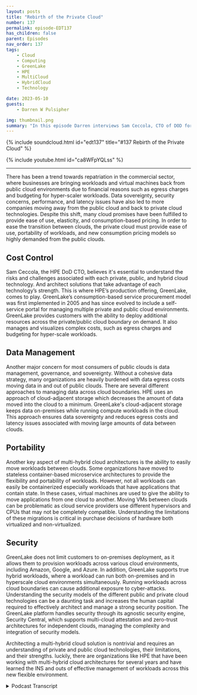 ```yaml
---
layout: posts
title: "Rebirth of the Private Cloud"
number: 137
permalink: episode-EDT137
has_children: false
parent: Episodes
nav_order: 137
tags:
    - Cloud
    - Computing
    - GreenLake
    - HPE
    - MultiCloud
    - HybridCloud
    - Technology

date: 2023-05-10
guests:
    - Darren W Pulsipher

img: thumbnail.png
summary: "In this episode Darren interviews Sam Ceccola, CTO of DOD for HPE about the new business and technology models changing the way organizations consume hybrid cloud."
---
```


{% include soundcloud.html id="edt137" title="#137 Rebirth of the Private Cloud" %}

{% include youtube.html id="ca8WFpYQLss" %}

---

There has been a trend towards repatriation in the commercial sector, where businesses are bringing workloads and virtual machines back from public cloud environments due to financial reasons such as egress charges and budgeting for hyper-scaler workloads. Data sovereignty, security concerns, performance, and latency issues have also led to more companies moving away from the public cloud and back to private cloud technologies. Despite this shift, many cloud promises have been fulfilled to provide ease of use, elasticity, and consumption-based pricing. In order to ease the transition between clouds, the private cloud must provide ease of use, portability of workloads, and new consumption pricing models so highly demanded from the public clouds.

## Cost Control

Sam Ceccola, the HPE DoD CTO, believes it's essential to understand the risks and challenges associated with each private, public, and hybrid cloud technology. And architect solutions that take advantage of each technology’s strength. This is where HPE’s production offering, GreenLake, comes to play. GreenLake’s consumption-based service procurement model was first implemented in 2005 and has since evolved to include a self-service portal for managing multiple private and public cloud environments. GreenLake provides customers with the ability to deploy additional resources across the private/public cloud boundary on demand. It also manages and visualizes complex costs, such as egress charges and budgeting for hyper-scale workloads.

## Data Management

Another major concern for most consumers of public clouds is data management, governance, and sovereignty. Without a cohesive data strategy, many organizations are heavily burdened with data egress costs moving data in and out of public clouds. There are several different approaches to managing data across cloud boundaries. HPE uses an approach of cloud-adjacent storage which decreases the amount of data moved into the cloud to a minimum. GreenLake's cloud-adjacent storage keeps data on-premises while running compute workloads in the cloud. This approach ensures data sovereignty and reduces egress costs and latency issues associated with moving large amounts of data between clouds.

## Portability

Another key aspect of multi-hybrid cloud architectures is the ability to easily move workloads between clouds. Some organizations have moved to stateless container-based microservice architectures to provide the flexibility and portability of workloads. However, not all workloads can easily be containerized especially workloads that have applications that contain state. In these cases, virtual machines are used to give the ability to move applications from one cloud to another.  Moving VMs between clouds can be problematic as cloud service providers use different hypervisors and CPUs that may not be completely compatible.  Understanding the limitations of these migrations is critical in purchase decisions of hardware both virtualized and non-virtualized.

## Security

GreenLake does not limit customers to on-premises deployment, as it allows them to provision workloads across various cloud environments, including Amazon, Google, and Azure. In addition, GreenLake supports true hybrid workloads, where a workload can run both on-premises and in hyperscale cloud environments simultaneously. Running workloads across cloud boundaries can cause additional exposure to cyber-attacks. Understanding the security models of the different public and private cloud technologies can be a daunting task and increases the human capital required to effectively architect and manage a strong security position. The GreenLake platform handles security through its agnostic security engine, Security Central, which supports multi-cloud attestation and zero-trust architectures for independent clouds, managing the complexity and integration of security models.

Architecting a multi-hybrid cloud solution is nontrivial and requires an understanding of private and public cloud technologies, their limitations, and their strengths. luckily, there are organizations like HPE that have been working with multi-hybrid cloud architectures for several years and have learned the INS and outs of effective management of workloads across this new flexible environment.


<details>
<summary> Podcast Transcript </summary>

<p>﻿1</p>
<p>Hello, this is Darren</p>
<p>Pulsipher, chief solution,architect of public sector at Intel.</p>
<p>And welcome to Embracing</p>
<p>Digital Transformation,where we investigate effective change,leveragingpeople, process and technology.</p>
<p>On today's episode,the rebirth of the private Cloudwith special guest Sam Ceccola CTOof Department of Defense at HPE.</p>
<p>Sam, welcome to the show.</p>
<p>Glad to be here. Thank you for having me.</p>
<p>Hey, we are broadcastingfrom the show floorat Cyber Tech Tech Summit.</p>
<p>Right?</p>
<p>First time</p>
<p>I've done it at this show. Okay.</p>
<p>So working. Out Well. I will find out.</p>
<p>We'll find out how this goes.</p>
<p>It might be too noisy.</p>
<p>We'll give it a shotand see how things go.</p>
<p>Sam, first off, tell my audiencea little bit about yourself andyour background and then why in the worldwe would talk about cloud.</p>
<p>Absolutely.</p>
<p>Good morning. Good afternoon, everyone.</p>
<p>Sam Ceccola here.</p>
<p>I'm HPE's Department of Defense CTO.</p>
<p>I also lead our CTO teamfor our public sector business.</p>
<p>I've been with the company nowapproximately 20 years.</p>
<p>I have a background in a lot of solutionengineeringgoing back a long timeto multiple degrees in the business.</p>
<p>I love what I do and supporting the D.O.D.customer and and,you know, helping them solve problems.</p>
<p>So you've seen a huge change overthe last ten yearson going into the cloud,coming back out of the cloud.</p>
<p>And so give me your take on oncloud technology.</p>
<p>Well, I think, you know,you have to look at it firstfrom a commercial perspective.</p>
<p>And in our commercial customersand these what we've seen with them,you know,are leading the trends of repatriation.</p>
<p>The majority of the initial repatriationfor commercial customersand we're going back now to 2016, 2017,when this really started inthe commercial worldwas for financial reasons.</p>
<p>You know, there were there were between,you know, leaving</p>
<p>VMs on it or workloads on in differentcloud environments to the egress charges,you know, the budgeting forhyperscale or workloads can be toughif not handled correctly.</p>
<p>And then from there, we've startedto see other repatriation regions,whether that be Davis data sovereigntyor data security being concerns,performance and latency.</p>
<p>You know,and there's something as simple as yeah,we get this question all the time.</p>
<p>You do a backupas a service where the control planeis sitting in a hyperscale or, you know,what happens if I need to restore my dataand I lost my connection to the Internet?</p>
<p>Yeah. Yeah. So there's so.</p>
<p>Series of reasons.</p>
<p>Yeah, a series of reasons.</p>
<p>Some moving to the cloud.</p>
<p>All the promises of the cloudnever came to fruition.</p>
<p>Or they kind of did or depends.</p>
<p>Yeah. Yeah.</p>
<p>I actually think.</p>
<p>I think a majority of them did,to be honest withyou have to look at what they are toto really understand that concept.</p>
<p>Okay. You know, you talk aboutcloud agility,the ability to deploythousands of virtual CPUsin days and minutes when,you know, in a short timeframe, you know,that is, you know, if theif I if I date myself for a minuteand you go back to the ninetiesand you think of there was a concept backthen called Shadow I t Right.</p>
<p>I was part of. That,you and me both. Yeah.</p>
<p>You know.</p>
<p>I went to Fry's Electronics,but myself and HP Tower or HP Towerat the time jammed it under my deskand I didn't have to talk to it that way.</p>
<p>Exactly. Well,we saw the same thingwith moving to the commercial.</p>
<p>Cloud, of course. Yeah,for some of the same reasons.</p>
<p>But I got it even faster.</p>
<p>Right, But I got it even faster.</p>
<p>So? So, you know, I think.</p>
<p>Yes, a lot of thepromises came true,but nobody understood the risksor the challenges, you know,with everything we do with this business.</p>
<p>There's aplus in a minus to everything you do.</p>
<p>And what we do for a livingis try to solve problemsaround those minuses in order tohave a better solution. Yeah.</p>
<p>You know, and that's when we look at HP.</p>
<p>Greenlake.</p>
<p>HP Greenlake, you know,really, if I look back,took hold in 2005,we didn't call it Greenlake at the time,but by HP at the time it was an HP.</p>
<p>HP winning the first capacity servicescontract that DISAwhere they procuredthings from us as a service.</p>
<p>And to this day for the last 17 years overmultiple contractsevery server in addition environmentrunning Intel is procured by DISAnot as a CapEx procurement,but as a as a service procurement well.</p>
<p>So this is an old modelthat mainframe said the same thing.</p>
<p>Right. Right.</p>
<p>So you can play some. Yeah. Yeah.</p>
<p>You can even go to Xeroxand you pay for how many copies you made.</p>
<p>Right.</p>
<p>That was capacity, That was.</p>
<p>Consumption as.</p>
<p>Consumption as a service. Right.</p>
<p>Old model people, Old model.</p>
<p>But you know, then it becomeshow you implement it.</p>
<p>Right. Okay.</p>
<p>So, you know,and one of the things we targeted with</p>
<p>Greenlake is back when we startedactually the back then in 2005,it was just a financial model.</p>
<p>And really till 2012it was just a financial modelabout the 2014 15 timeframe piece.</p>
<p>HP, HPstarted on the creation of a control planbecause for any cloud environment,one of the requirements is a self-service.</p>
<p>Portal, right? Yeah.</p>
<p>When every everybody has one.</p>
<p>Ah, all the hyperscalers have one.</p>
<p>But if we were going to be a cloud serviceprovider,which is our core business today,we needed thatself-service portaland that's what's running today,either hosted in a commercial cloudenvironment for our commercial customersor in a completely disconnectedenvironment for our D.O.D.customers.</p>
<p>Were no connection to the public.</p>
<p>Internet is needed.</p>
<p>So the concentration is the sensorfirst is one piece of it, right?</p>
<p>In order to be a cloud service provider,you need to clearly meetthe NYSC definition of cloud,which is very easilyhighlighted in social publication.characteristics such as rapid elasticity.</p>
<p>I think another one you how we approachrapid elasticity, you know,we need to be able to do it.</p>
<p>And you know, just like we said,one of the benefitsof the commercial cloudor a fedramp cloud or whateverit is, is that rapid elasticityis the ability to deploy things quickly.</p>
<p>So what HP does for our customers,because it's all on prem at this point,we put additional hardwareout there, hot,able to run in a minute's noticethat the customer doesn't pay forunless they consume.</p>
<p>It's a consumption,so it's. A consumption based model.</p>
<p>So we're able to providenot just the self-service portal,but also a rapid, rapid elasticity, broadnetwork access,metering and monitoringand I'm missing onebecause I always forget onebecause I'm an old guy.</p>
<p>But but all those five characters of cloudcomputing are providedin a green light environment.</p>
<p>So this is really interestingbecause what you guys have basically saidis to the hyperscalers,we can do that on prem.</p>
<p>We can do that on prem.</p>
<p>But let's be clear.</p>
<p>Yes, it's one of those things where therethere are frenemies, if you like, or.</p>
<p>Well, yeah, because you still need themfor some things.</p>
<p>Well,and we partner with them right. Okay.</p>
<p>So in our self-service portal calledcalled Green Lake disconnectedor greatly connected, you have the abilitynot just to go and provisionedyour virtual machines, your containersor your HPC environment on site,but you also have to have the abilityto provision an Amazon image or, or.</p>
<p>Okay, so you're doing multi-cloud.</p>
<p>We are doing multi-cloud or a Google oror in as your workload as well.</p>
<p>And then furthermore,you have the ability to dotrue hybrid workloads.</p>
<p>So I can have a workloadthat spanned it's running on premand also part of itrunning out in right in hyperscale.</p>
<p>And then I.</p>
<p>Supportwhat's called multi-cloud attestation,which provides a zero trust architecturenot just to what's on premise,but to integrate in with the environmentsrunning in the hyperscalers.</p>
<p>It gets even more.</p>
<p>So you're handling the security because that's another hard part with yes, cloud ison prem, has asecurity model,</p>
<p>IWC has a security model, Azure has one,</p>
<p>Oracle has one, Google has oneand they're not all the same.</p>
<p>And independently of Greenlake, try to getand I'm an army to deploy in GCP.</p>
<p>Oh no, you're.</p>
<p>Not going to work because yeah,because that security modelis not the same among other things.</p>
<p>So so yeah, so we are,we have a two agnostic security engine.</p>
<p>It's called Security Central, for lack ofa better word, because we don't always.</p>
<p>Each piece naming things,they just make it.</p>
<p>Yeah, it's security central.</p>
<p>And what do you mean? Yes.</p>
<p>That implements two technologiesthat are related opensource technologies called Spiffy Inspire.</p>
<p>I like those.</p>
<p>There's have. You're familiar with them.</p>
<p>Yeah. Okay.</p>
<p>So you know says and supportsmulti-cloud attestationas well as you knowzero trust architectureswithin any independent cloud as well.</p>
<p>You don't need to do just multi-cloud.</p>
<p>But I wanted to double clickon the hybrid workloads that we supportbecause it's not just workloadtalking to workloadbe in two different clouds.</p>
<p>Let's take it let's take an example ofa concept called cloud adjacent storage.</p>
<p>I was going to say storagein data is probably the hardest partof a hybrid cloud and a multicloudbecause of egress costs.</p>
<p>Well, it is.</p>
<p>And because of latency and while.</p>
<p>Yeah, yeah, right.</p>
<p>So yeah.</p>
<p>So egress costsyou the financial boundary and,and latency becomes a technical barrier.</p>
<p>So theconcept of cloud adjacent storage is that</p>
<p>I can run my workload in my compute,if you will, in a hyperscale,but I leave all my storage on premiseinside the guns, guardsand gates of a digital data center.</p>
<p>I've been proposing that that idea ofbecause yeah, that's used the hyperscalersfor bursting or for special workloads but</p>
<p>I don't need to send all my data there.</p>
<p>Correct.</p>
<p>And at the end, if you think about it,</p>
<p>I talked about earlier how,you know, we spend our lives solvingadding things to our solutionsto solve challengesthat the customer has on top of somethingelse.</p>
<p>Well, think of what I talked aboutintegrate like environment on premise.</p>
<p>I put 20% additional hardware out thereto give the customerthe ability to order scaleand it burst within the limits of my 20%.</p>
<p>But in the environments that I servein the Department of Defense,if stuff goes bad in the worldreal quickly,they're going to need a lot more than 20%quicker than I can get hardware.</p>
<p>Yeah, Yeah.</p>
<p>So I need to give them the abilityto not just scale into my 20%,but through my 20%.</p>
<p>Up to two or 300%. Into the hyperscale.</p>
<p>And that's what we support.</p>
<p>And the only way that's supportable,because in that environment, before thatbursting starts to happen, all my datasitting on premise in a data center.</p>
<p>So if I scale in that fashion, thoseworkloads that burst into a hyperscaleor need to be able to reach backand access the data that they need.</p>
<p>Right.</p>
<p>I'm not going to move terabytesand terabytes of databecause of egress charges.</p>
<p>It's security.</p>
<p>And then when you get O'Connor'sdata sovereignty, yeah.</p>
<p>Data sovereignty is an issue. Issue.</p>
<p>So I can keep it all in a governmentdata center on U.S.soil all the way around the world.</p>
<p>And I can give them the robustnessto burst into a hyperscaleor when and if needed.</p>
<p>And that bursting cannot happenautomaticallyor is taking human intervention.</p>
<p>No, it's it's.</p>
<p>All it's all it's all cloud.</p>
<p>Automation.</p>
<p>See, that's where I see us moving onthat operational side is</p>
<p>I've got to figure out how to do thiswith less people. Yes.</p>
<p>Instead of having to hire more peopleto to do it, because a lot of peopleare thinking, okay, now you're saying</p>
<p>I have to have an admin for on prem,</p>
<p>I need an admin for a WAC, I need themfor Azure and an admin for Google.</p>
<p>Well, and that's the.</p>
<p>Most.</p>
<p>Costly multi-cloud portal of Greenlake.</p>
<p>Yeah, I have one interface to work withand in myto work with the GCP image to work with.</p>
<p>So I don't need an expertin each of the clouds.</p>
<p>I need a expert in systems.</p>
<p>It's all about consolidating silos, right?</p>
<p>Yeah. Yeah.</p>
<p>You know, I mean,that's the oversimplification of itas and that and that's what we,that's what we've done.</p>
<p>But I want to take it a step furtherbecause, you know, talk to today our,our talk has been about hyperscalersand datacenters.</p>
<p>Right. Right. But what about the edge,especially in the DOD world?</p>
<p>You know.</p>
<p>Yeah, that's an interesting one.</p>
<p>And COVID kind of exposed. Right.</p>
<p>This even more andand I've asked that question of people,where is your data?</p>
<p>Oh, right.</p>
<p>Especially like this recordingthat we're doing or if we record on Zoom,where's that zoom recording?</p>
<p>Where's it going.</p>
<p>Where's the teams recording at or, Hey,</p>
<p>I sent this.</p>
<p>We've lost control of our dataacross the edgeand then when which cloud is it in?</p>
<p>Well, I don't even know. Well.</p>
<p>Oh it's a SAS solution.</p>
<p>Well they switched the cloudservice providers last week.</p>
<p>It's no longer in Amazon.</p>
<p>It's now in right now Alibaba.</p>
<p>Oh my goodness.</p>
<p>I can't have that stuff inin China. Right.</p>
<p>Oh well, better and better yet,especially in the commercial world,not so much in the io5066 world.</p>
<p>You know what other tenantsare running in that environment.</p>
<p>Yeah.</p>
<p>There's I mean example there's a lot ofcyber currency that</p>
<p>China runs that is sitting in a U.S.so maybe they're using it as sidecar taxand then trying to mine other data.</p>
<p>But you know,when would you want to put it past them.</p>
<p>Yeah, they're smart there</p>
<p>So so when you talk about the cloudnow extends out to the edge. Yes.</p>
<p>And there's a couple models for that thatwe supported that need to be supported.</p>
<p>Yeah. One is a connected model, right?</p>
<p>I mean, think about even an opennessdata center, if you will,that being, let's say, for Island,you know, to put it in just words,since we're here at the conferenceor even a further edge ofcan't poster session or tentor however a tankyou knowhowever far you want to go about you knowso those environments are onceyou get to the further edge or what'swhat's called the DDL environment.</p>
<p>Yeah right very.</p>
<p>Familiar with. It.</p>
<p>Right.</p>
<p>So the intermittent disconnected,intermittent light scene,intermittent latency.</p>
<p>So you need to be able to runin a connected environment,but then you also need to be able to runin windows, become disconnected.</p>
<p>And then when you reconnect,you can't overwhelm the network.</p>
<p>Universe.</p>
<p>You have to have network prioritizationof traffic for synchronization purposes.</p>
<p>Exactly.</p>
<p>And there's some yeah,there's some very good technologyout there today, one of thembeing the asmall data fabric that HP hasthat allows for that connectionand the prioritization of datawhen things need to move back and forth.</p>
<p>Yeah,but the first challenge with the edgebefore you can even deploya cloud is being able to have data centercapablehardware out there that can run at a swampoptimized size,weight in power with the proper coolingand things like that.</p>
<p>And that's something that we've donewell together with the edge line.</p>
<p>Yeah, with Yeah, yeah. That's right.</p>
<p>I was saying that isthat is joint R&D between Intel and HPand that is what is supporting the,the edge cloudsthat we're doing all the way from,you know, a VM as a service environmentto a five in a box environment to see usif see solutions for that.</p>
<p>Com So there's a lot that is robustnow out at the edge then but then you.</p>
<p>Still have to manageapplications at the edge.</p>
<p>I still have to manage the dataat the edge.</p>
<p>You have to, you have to patch it.</p>
<p>I have to do all the things I wouldnormally do in the data center as well.</p>
<p>Right.</p>
<p>And that's easy when you're connected.</p>
<p>It, but not so easy when you. Disconnect.</p>
<p>Yeah.</p>
<p>So, you know, the challenge hasbeen is how do you create a</p>
<p>AI drivenautomation that can live out at the edge?</p>
<p>And I want to use the word</p>
<p>I absolutely hate, which is self-healing.</p>
<p>But but you need it.</p>
<p>But it's it's a concepteverybody understands.</p>
<p>So how do you deploy thatself-healing environmentthat can apply the firmware patchesand the vulnerability remediations?</p>
<p>And that's something we do.</p>
<p>We have auto remediation.</p>
<p>Yeah, we certainly we can do beingin the middle of remediation as well.</p>
<p>But soso would you say with like edge linewhen you when you have the edge out thereand I'm going to fold this intomy multi hybrid cloud environment,does it require me to connectto the data center, to the edgeor to the cloud?</p>
<p>Does it matteror is it just now become part of this bigamorphous compute hub and data hub of.</p>
<p>It ultimately depends on the solution.</p>
<p>So I tell you, you know,all of the all the possiblewe've got some out therethat never connect know because of.</p>
<p>Security, the.</p>
<p>Workloads they're running.</p>
<p>We're going to leave it at that.</p>
<p>Most of them do get at leastintermittent connectivityso that we can push patchesand things like that down.</p>
<p>And then, you know, I have some customersthat are using it in theirin their data centersto keep auto synchronized with the cloud.</p>
<p>And then whenor just saw something happens,they need to go mobile, they take it,put it in the back of the Humveeand go, gotcha.</p>
<p>So so this is really interesting becausethat's like a a mobile hybrid cloud.</p>
<p>And all of a sudden, Yeah, well.</p>
<p>When you have when you have somethingthat supports 160 cores of intelprocessing with six terabytes of memory,basically a one personcarry of £45, It's a data center.</p>
<p>Yeah, it's a data center on someone'sbackpack. Right.</p>
<p>And the other, the other beauty of it isbecause it's the way that it's architectedusing, you know, Xeon processors and allbasically the pro client</p>
<p>DNA that we have in our data centers.</p>
<p>I don't have to worry orthe customer doesn't have to worry abouttaking an applicationthat's running on a DL 380and moving it to an edge lineand having to re-architect itbecause they only have four,you know, four</p>
<p>Xeon CPUs versus 40 are coresorry versus 40.</p>
<p>Is Xeon scalable?</p>
<p>Of course, right?</p>
<p>It does.</p>
<p>It's the same architecture.</p>
<p>They can move. Workloads.</p>
<p>So workloads are more dynamic.</p>
<p>Yes. Than before you.</p>
<p>How how do you solve the problemof of moving workloadsbetween the hyperscalersand on prem because the Hyperscalersthey all use a different.</p>
<p>Yeah.</p>
<p>Oh I hypervisor.</p>
<p>Right.</p>
<p>Yeah.</p>
<p>And I can't really just take a running</p>
<p>VM instancethat's running in NWC and put it on prem.</p>
<p>It's you can't do. It, you can't.</p>
<p>And we have without jumping througha lot of hoops and it's not instantaneous.</p>
<p>So. So from a virtual machine perspective,because depending on what technologyyou're using,it's a little bit different, right.</p>
<p>I HP about two years agobought a company called Xr2.</p>
<p>Okay.</p>
<p>And what Xr2 Xr2that is from a virtual machineperspective, moving</p>
<p>VMs and reconfiguring networks.</p>
<p>As soon as you move the virus,you know everything along with that,whether that be compute VMs or storage,virtual virtual storage,that's what sort of specializes.</p>
<p>So that helps with all that complexityof movingthat workload between hypervisor on prem,even outside.</p>
<p>It's also very goodat moving something like a</p>
<p>AMD workload to an Intel workloadbecause it abstracts out the.</p>
<p>You can do it that way,but you can't go the other way.</p>
<p>Exactly.</p>
<p>You can't move an Intelworkload to an AMD.</p>
<p>I got to support all my partners.</p>
<p>Yeah, I know, I get it.</p>
<p>But hey, hey, hey, hey.</p>
<p>You pay by intel.</p>
<p>So why don't you do that? Don't.</p>
<p>Don't you move workloads off Intel? Right.</p>
<p>But no, but I get it.</p>
<p>The portability is important.</p>
<p>It is. It is.</p>
<p>Especiallywhy is the portability important?</p>
<p>It's about mission outcomes.</p>
<p>Yes. Yes.</p>
<p>Oh, it's not about itbecause as a driver, latency is a driver,but the most important thingis that workloadbe in the right placeat the right time to support the mission.</p>
<p>You don't want a warfightersitting there watching a spinningexam download, but you don't. Exactly.</p>
<p>Or I'm spinning this up.</p>
<p>You got to get rid of that.</p>
<p>I got it.</p>
<p>I need to move the workloadsto where the data is collectedand they need to be able to workautonomouslyin in a disconnected cloud.</p>
<p>That's why we disconnected green like inthe 90,000 are a perfect pair.</p>
<p>Awesome. This has been wonderful.</p>
<p>I appreciate the time today.</p>
<p>I really think. You know this.</p>
<p>I'm learning new things.</p>
<p>It's great and new things.</p>
<p>I hope you guys learn somethingnew on the show today.</p>
<p>Thank you for having me.</p>
<p>Thank you for listeningto Embracing Digital Transformation today.</p>
<p>If you enjoyed our podcast,give it five stars on your favoritepodcasting site or YouTube channel,you can find out more informationabout embracing digital transformationand embracingdigital.org.</p>
<p>Until nexttime, go out and do something wonderful.</p>

</details>
